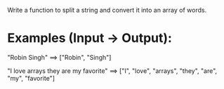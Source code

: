 Write a function to split a string and convert it into an array of words.

# Examples (Input -> Output):
 "Robin Singh" ==> ["Robin", "Singh"]

 "I love arrays they are my favorite" ==> ["I", "love", "arrays", "they", "are", "my", "favorite"]